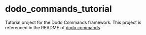 # dodo_commands_tutorial

Tutorial project for the Dodo Commands framework. This project is referenced in the README of [dodo commands](https://github.com/mnieber/dodo_commands).
